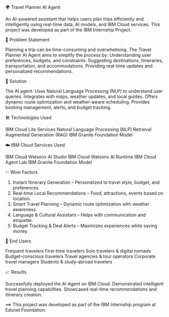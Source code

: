 
🌍 Travel Planner AI Agent

An AI-powered assistant that helps users plan trips efficiently and intelligently using real-time data, AI models, and IBM Cloud services.
This project was developed as part of the IBM Internship Project.

📌 Problem Statement

Planning a trip can be time-consuming and overwhelming.
The Travel Planner AI Agent aims to simplify the process by:
Understanding user preferences, budgets, and constraints.
Suggesting destinations, itineraries, transportation, and accommodations.
Providing real-time updates and personalized recommendations.

🚀 Solution

The AI agent:
Uses Natural Language Processing (NLP) to understand user queries.
Integrates with maps, weather updates, and local guides.
Offers dynamic route optimization and weather-aware scheduling.
Provides booking management, alerts, and budget tracking.

🛠️ Technologies Used

IBM Cloud Lite Services
Natural Language Processing (NLP)
Retrieval Augmented Generation (RAG)
IBM Granite Foundation Model

☁️ IBM Cloud Services Used

IBM Cloud Watsonx AI Studio
IBM Cloud Watsonx AI Runtime
IBM Cloud Agent Lab
IBM Granite Foundation Model

✨ Wow Factors

1. Instant Itinerary Generation – Personalized to travel style, budget, and preferences.
2. Real-time Local Recommendations – Food, attractions, events based on location.
3. Smart Travel Planning – Dynamic route optimization with weather awareness.
4. Language & Cultural Assistant – Helps with communication and etiquette.
5. Budget Tracking & Deal Alerts – Maximizes experiences while saving money.

👥 End Users

Frequent travelers
First-time travelers
Solo travelers & digital nomads
Budget-conscious travelers
Travel agencies & tour operators
Corporate travel managers
Students & study-abroad travelers

📈 Results

Successfully deployed the AI Agent on IBM Cloud.
Demonstrated intelligent travel planning capabilities.
Showcased real-time recommendations and itinerary creation.

==> This project was developed as part of the IBM Internship program at Edunet Foundation.
